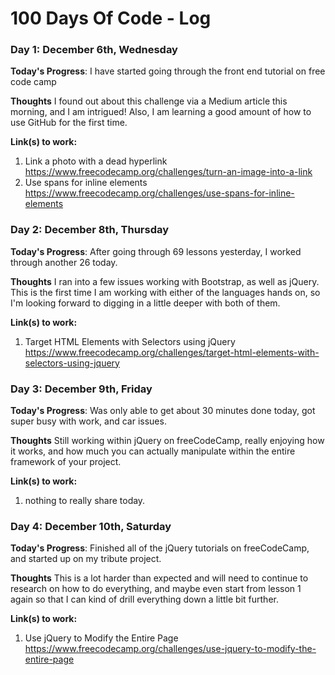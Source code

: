 # 100 Days Of Code - Log

### Day 1: December 6th, Wednesday

**Today's Progress**: I have started going through the front end tutorial on free code camp

**Thoughts** I found out about this challenge via a Medium article this morning, and I am intrigued! Also, I am learning a good amount of how to use GitHub for the first time.

**Link(s) to work:**

  1. Link a photo with a dead hyperlink https://www.freecodecamp.org/challenges/turn-an-image-into-a-link 
  2. Use spans for inline elements https://www.freecodecamp.org/challenges/use-spans-for-inline-elements

### Day 2: December 8th, Thursday

**Today's Progress**: After going through 69 lessons yesterday, I worked through another 26 today.

**Thoughts** I ran into a few issues working with Bootstrap, as well as jQuery.  This is the first time I am working with either of the languages hands on, so I'm looking forward to digging in a little deeper with both of them.

**Link(s) to work:**

  1. Target HTML Elements with Selectors using jQuery https://www.freecodecamp.org/challenges/target-html-elements-with-selectors-using-jquery 

### Day 3: December 9th, Friday

**Today's Progress**: Was only able to get about 30 minutes done today, got super busy with work, and car issues.

**Thoughts** Still working within jQuery on freeCodeCamp, really enjoying how it works, and how much you can actually manipulate within the entire framework of your project.

**Link(s) to work:**

1. nothing to really share today.

### Day 4: December 10th, Saturday

**Today's Progress**: Finished all of the jQuery tutorials on freeCodeCamp, and started up on my tribute project.

**Thoughts** This is a lot harder than expected and will need to continue to research on how to do everything, and maybe even start from lesson 1 again so that I can kind of drill everything down a little bit further.

**Link(s) to work:**

  1. Use jQuery to Modify the Entire Page https://www.freecodecamp.org/challenges/use-jquery-to-modify-the-entire-page

